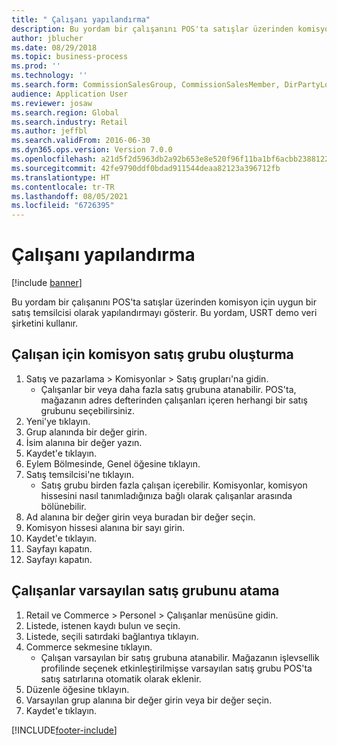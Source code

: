```yaml
---
title: " Çalışanı yapılandırma"
description: Bu yordam bir çalışanını POS'ta satışlar üzerinden komisyon için uygun bir satış temsilcisi olarak yapılandırmayı gösterir.
author: jblucher
ms.date: 08/29/2018
ms.topic: business-process
ms.prod: ''
ms.technology: ''
ms.search.form: CommissionSalesGroup, CommissionSalesMember, DirPartyLookup, HcmWorker
audience: Application User
ms.reviewer: josaw
ms.search.region: Global
ms.search.industry: Retail
ms.author: jeffbl
ms.search.validFrom: 2016-06-30
ms.dyn365.ops.version: Version 7.0.0
ms.openlocfilehash: a21d5f2d5963db2a92b653e8e520f96f11ba1bf6acbb238812211154d5b39fc0
ms.sourcegitcommit: 42fe9790ddf0bdad911544deaa82123a396712fb
ms.translationtype: HT
ms.contentlocale: tr-TR
ms.lasthandoff: 08/05/2021
ms.locfileid: "6726395"
---
```

# <a name="configure-a-worker"></a> Çalışanı yapılandırma

[!include [banner](../includes/banner.md)]

Bu yordam bir çalışanını POS'ta satışlar üzerinden komisyon için uygun bir satış temsilcisi olarak yapılandırmayı gösterir. Bu yordam, USRT demo veri şirketini kullanır.


## <a name="create-a-commission-sales-group-for-the-worker"></a>Çalışan için komisyon satış grubu oluşturma
1. Satış ve pazarlama > Komisyonlar > Satış grupları'na gidin.
    * Çalışanlar bir veya daha fazla satış grubuna atanabilir. POS'ta, mağazanın adres defterinden çalışanları içeren herhangi bir satış grubunu seçebilirsiniz.  
2. Yeni'ye tıklayın.
3. Grup alanında bir değer girin.
4. İsim alanına bir değer yazın.
5. Kaydet'e tıklayın.
6. Eylem Bölmesinde, Genel öğesine tıklayın.
7. Satış temsilcisi'ne tıklayın.
    * Satış grubu birden fazla çalışan içerebilir. Komisyonlar, komisyon hissesini nasıl tanımladığınıza bağlı olarak çalışanlar arasında bölünebilir.  
8. Ad alanına bir değer girin veya buradan bir değer seçin.
9. Komisyon hissesi alanına bir sayı girin.
10. Kaydet'e tıklayın.
11. Sayfayı kapatın.
12. Sayfayı kapatın.

## <a name="assign-the-workers-default-sales-group"></a>Çalışanlar varsayılan satış grubunu atama
1. Retail ve Commerce > Personel > Çalışanlar menüsüne gidin.
2. Listede, istenen kaydı bulun ve seçin.
3. Listede, seçili satırdaki bağlantıya tıklayın.
4. Commerce sekmesine tıklayın.
    * Çalışan varsayılan bir satış grubuna atanabilir. Mağazanın işlevsellik profilinde seçenek etkinleştirilmişse varsayılan satış grubu POS'ta satış satırlarına otomatik olarak eklenir.  
5. Düzenle öğesine tıklayın.
6. Varsayılan grup alanına bir değer girin veya bir değer seçin.
7. Kaydet'e tıklayın.



[!INCLUDE[footer-include](../../includes/footer-banner.md)]